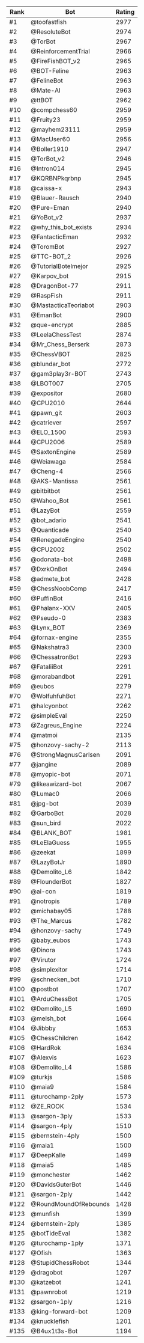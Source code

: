 Rank|Bot|Rating
---|---|---
#1|@toofastfish|2977
#2|@ResoluteBot|2974
#3|@TorBot|2967
#4|@ReinforcementTrial|2966
#5|@FireFishBOT_v2|2965
#6|@BOT-Feline|2963
#7|@FelineBot|2963
#8|@Mate-AI|2963
#9|@ttBOT|2962
#10|@compchess60|2959
#11|@Fruity23|2959
#12|@mayhem23111|2959
#13|@MacUser60|2956
#14|@Boller1910|2947
#15|@TorBot_v2|2946
#16|@Intron014|2945
#17|@KQRBNPkqrbnp|2945
#18|@caissa-x|2943
#19|@Blauer-Rausch|2940
#20|@Pure-Eman|2940
#21|@YoBot_v2|2937
#22|@why_this_bot_exists|2934
#23|@FantacticEman|2932
#24|@ToromBot|2927
#25|@TTC-BOT_2|2926
#26|@TutorialBotelmejor|2925
#27|@Karpov_bot|2915
#28|@DragonBot-77|2911
#29|@RaspFish|2911
#30|@MastacticaTeoriabot|2903
#31|@EmanBot|2900
#32|@que-encrypt|2885
#33|@LeelaChessTest|2874
#34|@Mr_Chess_Berserk|2873
#35|@ChessVBOT|2825
#36|@blundar_bot|2772
#37|@gam3play3r-BOT|2743
#38|@LBOT007|2705
#39|@expositor|2680
#40|@CPU2010|2644
#41|@pawn_git|2603
#42|@catriever|2597
#43|@ELO_1500|2593
#44|@CPU2006|2589
#45|@SaxtonEngine|2589
#46|@Weiawaga|2584
#47|@Cheng-4|2566
#48|@AKS-Mantissa|2561
#49|@bitbitbot|2561
#50|@Wahoo_Bot|2561
#51|@LazyBot|2559
#52|@bot_adario|2541
#53|@Quanticade|2540
#54|@RenegadeEngine|2540
#55|@CPU2002|2502
#56|@odonata-bot|2498
#57|@DxrkOnBot|2494
#58|@admete_bot|2428
#59|@ChessNoobComp|2417
#60|@PuffinBot|2416
#61|@Phalanx-XXV|2405
#62|@Pseudo-0|2383
#63|@Lynx_BOT|2369
#64|@fornax-engine|2355
#65|@Nakshatra3|2300
#66|@ChessatronBot|2293
#67|@FataliiBot|2291
#68|@morabandbot|2291
#69|@eubos|2279
#70|@WolfuhfuhBot|2271
#71|@halcyonbot|2262
#72|@simpleEval|2250
#73|@Zagreus_Engine|2224
#74|@matmoi|2135
#75|@honzovy-sachy-2|2113
#76|@StrongMagnusCarlsen|2091
#77|@jangine|2089
#78|@myopic-bot|2071
#79|@likeawizard-bot|2067
#80|@Lumac0|2066
#81|@jpg-bot|2039
#82|@GarboBot|2028
#83|@sun_bird|2022
#84|@BLANK_BOT|1981
#85|@LeElaGuess|1955
#86|@zeekat|1899
#87|@LazyBotJr|1890
#88|@Demolito_L6|1842
#89|@FlounderBot|1827
#90|@ai-con|1819
#91|@notropis|1789
#92|@michabay05|1788
#93|@The_Marcus|1782
#94|@honzovy-sachy|1749
#95|@baby_eubos|1743
#96|@Dinora|1743
#97|@Virutor|1724
#98|@simplexitor|1714
#99|@schnecken_bot|1710
#100|@postbot|1707
#101|@ArduChessBot|1705
#102|@Demolito_L5|1690
#103|@melsh_bot|1664
#104|@Jibbby|1653
#105|@ChessChildren|1642
#106|@HardRok|1634
#107|@Alexvis|1623
#108|@Demolito_L4|1586
#109|@turkjs|1586
#110|@maia9|1584
#111|@turochamp-2ply|1573
#112|@ZE_ROOK|1534
#113|@sargon-3ply|1533
#114|@sargon-4ply|1510
#115|@bernstein-4ply|1500
#116|@maia1|1500
#117|@DeepKalle|1499
#118|@maia5|1485
#119|@monchester|1462
#120|@DavidsGuterBot|1446
#121|@sargon-2ply|1442
#122|@RoundMoundOfRebounds|1428
#123|@munfish|1399
#124|@bernstein-2ply|1385
#125|@botTideEval|1382
#126|@turochamp-1ply|1371
#127|@Ofish|1363
#128|@StupidChessRobot|1344
#129|@dragobot|1297
#130|@katzebot|1241
#131|@pawnrobot|1219
#132|@sargon-1ply|1216
#133|@king-forward-bot|1209
#134|@knucklefish|1201
#135|@B4ux1t3s-Bot|1194
